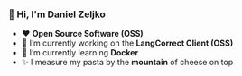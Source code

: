 
### 👋 Hi, I'm Daniel Zeljko
- ❤️ **Open Source Software (OSS)**
- 🔭 I’m currently working on the **LangCorrect Client (OSS)**
- 🌱 I’m currently learning **Docker**
- ✨ I measure my pasta by the **mountain** of cheese on top
